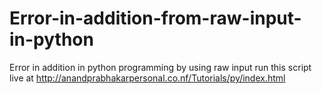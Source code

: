 # Error-in-addition-from-raw-input-in-python
Error in addition in python programming by using raw input
run this script live at http://anandprabhakarpersonal.co.nf/Tutorials/py/index.html
